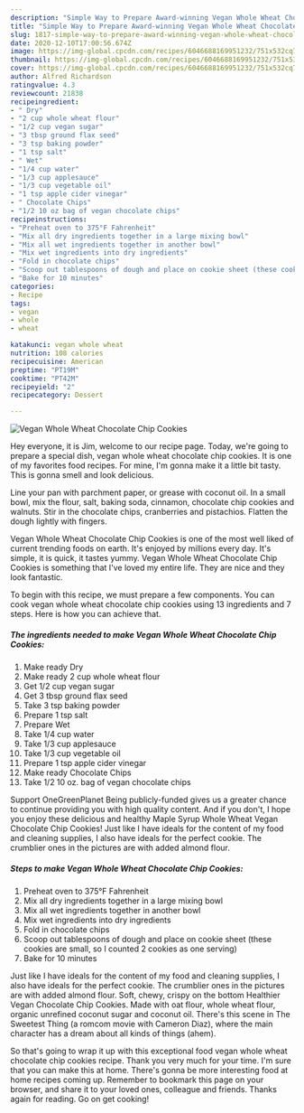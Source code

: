 ```yaml
---
description: "Simple Way to Prepare Award-winning Vegan Whole Wheat Chocolate Chip Cookies"
title: "Simple Way to Prepare Award-winning Vegan Whole Wheat Chocolate Chip Cookies"
slug: 1817-simple-way-to-prepare-award-winning-vegan-whole-wheat-chocolate-chip-cookies
date: 2020-12-10T17:00:56.674Z
image: https://img-global.cpcdn.com/recipes/6046688169951232/751x532cq70/vegan-whole-wheat-chocolate-chip-cookies-recipe-main-photo.jpg
thumbnail: https://img-global.cpcdn.com/recipes/6046688169951232/751x532cq70/vegan-whole-wheat-chocolate-chip-cookies-recipe-main-photo.jpg
cover: https://img-global.cpcdn.com/recipes/6046688169951232/751x532cq70/vegan-whole-wheat-chocolate-chip-cookies-recipe-main-photo.jpg
author: Alfred Richardson
ratingvalue: 4.3
reviewcount: 21838
recipeingredient:
- " Dry"
- "2 cup whole wheat flour"
- "1/2 cup vegan sugar"
- "3 tbsp ground flax seed"
- "3 tsp baking powder"
- "1 tsp salt"
- " Wet"
- "1/4 cup water"
- "1/3 cup applesauce"
- "1/3 cup vegetable oil"
- "1 tsp apple cider vinegar"
- " Chocolate Chips"
- "1/2 10 oz bag of vegan chocolate chips"
recipeinstructions:
- "Preheat oven to 375°F Fahrenheit"
- "Mix all dry ingredients together in a large mixing bowl"
- "Mix all wet ingredients together in another bowl"
- "Mix wet ingredients into dry ingredients"
- "Fold in chocolate chips"
- "Scoop out tablespoons of dough and place on cookie sheet (these cookies are small, so I counted 2 cookies as one serving)"
- "Bake for 10 minutes"
categories:
- Recipe
tags:
- vegan
- whole
- wheat

katakunci: vegan whole wheat 
nutrition: 108 calories
recipecuisine: American
preptime: "PT19M"
cooktime: "PT42M"
recipeyield: "2"
recipecategory: Dessert

---
```



![Vegan Whole Wheat Chocolate Chip Cookies](https://img-global.cpcdn.com/recipes/6046688169951232/751x532cq70/vegan-whole-wheat-chocolate-chip-cookies-recipe-main-photo.jpg)

Hey everyone, it is Jim, welcome to our recipe page. Today, we're going to prepare a special dish, vegan whole wheat chocolate chip cookies. It is one of my favorites food recipes. For mine, I'm gonna make it a little bit tasty. This is gonna smell and look delicious.

Line your pan with parchment paper, or grease with coconut oil. In a small bowl, mix the flour, salt, baking soda, cinnamon, chocolate chip cookies and walnuts. Stir in the chocolate chips, cranberries and pistachios. Flatten the dough lightly with fingers.

Vegan Whole Wheat Chocolate Chip Cookies is one of the most well liked of current trending foods on earth. It's enjoyed by millions every day. It's simple, it is quick, it tastes yummy. Vegan Whole Wheat Chocolate Chip Cookies is something that I've loved my entire life. They are nice and they look fantastic.


To begin with this recipe, we must prepare a few components. You can cook vegan whole wheat chocolate chip cookies using 13 ingredients and 7 steps. Here is how you can achieve that.

<!--inarticleads1-->

##### The ingredients needed to make Vegan Whole Wheat Chocolate Chip Cookies:

1. Make ready  Dry
1. Make ready 2 cup whole wheat flour
1. Get 1/2 cup vegan sugar
1. Get 3 tbsp ground flax seed
1. Take 3 tsp baking powder
1. Prepare 1 tsp salt
1. Prepare  Wet
1. Take 1/4 cup water
1. Take 1/3 cup applesauce
1. Take 1/3 cup vegetable oil
1. Prepare 1 tsp apple cider vinegar
1. Make ready  Chocolate Chips
1. Take 1/2 10 oz. bag of vegan chocolate chips


Support OneGreenPlanet Being publicly-funded gives us a greater chance to continue providing you with high quality content. And if you don&#39;t, I hope you enjoy these delicious and healthy Maple Syrup Whole Wheat Vegan Chocolate Chip Cookies! Just like I have ideals for the content of my food and cleaning supplies, I also have ideals for the perfect cookie. The crumblier ones in the pictures are with added almond flour. 

<!--inarticleads2-->

##### Steps to make Vegan Whole Wheat Chocolate Chip Cookies:

1. Preheat oven to 375°F Fahrenheit
1. Mix all dry ingredients together in a large mixing bowl
1. Mix all wet ingredients together in another bowl
1. Mix wet ingredients into dry ingredients
1. Fold in chocolate chips
1. Scoop out tablespoons of dough and place on cookie sheet (these cookies are small, so I counted 2 cookies as one serving)
1. Bake for 10 minutes


Just like I have ideals for the content of my food and cleaning supplies, I also have ideals for the perfect cookie. The crumblier ones in the pictures are with added almond flour. Soft, chewy, crispy on the bottom Healthier Vegan Chocolate Chip Cookies. Made with oat flour, whole wheat flour, organic unrefined coconut sugar and coconut oil. There&#39;s this scene in The Sweetest Thing (a romcom movie with Cameron Diaz), where the main character has a dream about all kinds of things (ahem). 

So that's going to wrap it up with this exceptional food vegan whole wheat chocolate chip cookies recipe. Thank you very much for your time. I'm sure that you can make this at home. There's gonna be more interesting food at home recipes coming up. Remember to bookmark this page on your browser, and share it to your loved ones, colleague and friends. Thanks again for reading. Go on get cooking!
